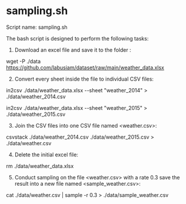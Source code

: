 # sampling.sh

Script name: sampling.sh

The bash script is designed to perform the following tasks:

1. Download an excel file and save it to the folder <data>:
  
  wget -P ./data https://github.com/labusiam/dataset/raw/main/weather_data.xlsx

2. Convert every sheet inside the file to individual CSV files:
  
  in2csv ./data/weather_data.xlsx --sheet "weather_2014" > ./data/weather_2014.csv
  
  in2csv ./data/weather_data.xlsx --sheet "weather_2015" > ./data/weather_2015.csv

3. Join the CSV files into one CSV file named <weather.csv>:
  
  csvstack ./data/weather_2014.csv ./data/weather_2015.csv > ./data/weather.csv

4. Delete the initial excel file:
  
  rm ./data/weather_data.xlsx
  
5. Conduct sampling on the file <weather.csv> with a rate 0.3 save the 
   result into a new file named <sample_weather.csv>:
  
  cat ./data/weather.csv | sample -r 0.3 > ./data/sample_weather.csv
